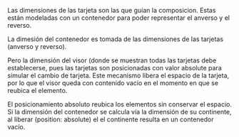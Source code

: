 Las dimensiones de las tarjeta son las que guían la composicion. Estas están modeladas con un contenedor para poder representar el anverso y el reverso.

La dimesión del contenedor es tomada de las dimensiones
de las tarjetas (anverso y reverso).

Pero la dimensión del visor (donde se muestran todas las tarjetas debe establecerse, pues las tarjetas son posicionadas con valor absolute para simular el cambio de tarjeta. Este mecanismo libera el espacio de la tarjeta, por lo que el visor queda con contenido vacío en el momento en que se reubica el elemento.

El posicionamiento absoluto reubica los elementos sin conservar el espacio. Si la dimensión del contenedor se calcula vía la dimensión de su continente, al liberar (position: absolute) el el continente resulta en un contenedor vacío.
